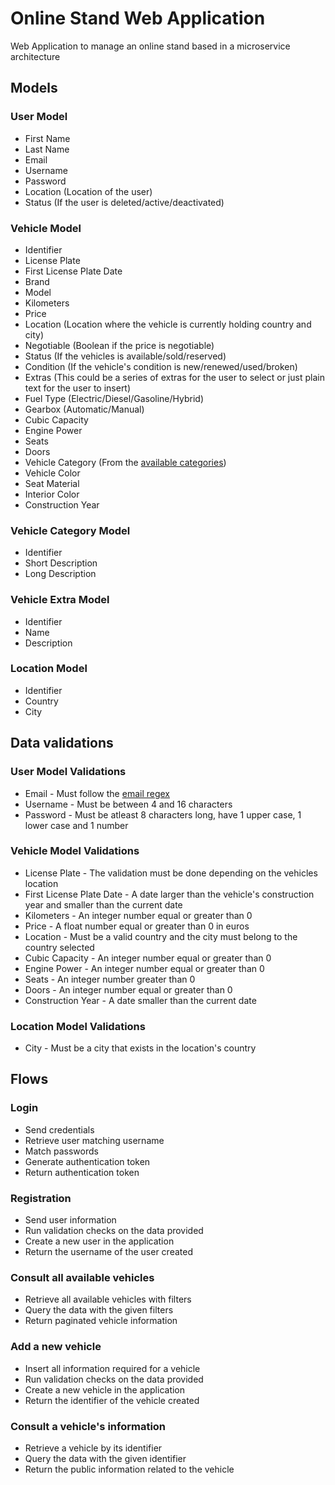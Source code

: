 # Online Stand Web Application

Web Application to manage an online stand based in a microservice architecture

## Models

### User Model

- First Name
- Last Name
- Email
- Username
- Password
- Location (Location of the user)
- Status (If the user is deleted/active/deactivated)

### Vehicle Model

- Identifier
- License Plate
- First License Plate Date
- Brand
- Model
- Kilometers
- Price
- Location (Location where the vehicle is currently holding country and city)
- Negotiable (Boolean if the price is negotiable)
- Status (If the vehicles is available/sold/reserved)
- Condition (If the vehicle's condition is new/renewed/used/broken)
- Extras (This could be a series of extras for the user to select or just plain text for the user to insert)
- Fuel Type (Electric/Diesel/Gasoline/Hybrid)
- Gearbox (Automatic/Manual)
- Cubic Capacity
- Engine Power
- Seats
- Doors
- Vehicle Category (From the [available categories](https://en.wikipedia.org/wiki/Vehicle_category))
- Vehicle Color
- Seat Material
- Interior Color
- Construction Year

### Vehicle Category Model

- Identifier
- Short Description
- Long Description

### Vehicle Extra Model

- Identifier
- Name
- Description

### Location Model

- Identifier
- Country
- City

## Data validations

### User Model Validations

- Email - Must follow the [email regex](https://emailregex.com/)
- Username - Must be between 4 and 16 characters
- Password - Must be atleast 8 characters long, have 1 upper case, 1 lower case and 1 number

### Vehicle Model Validations

- License Plate - The validation must be done depending on the vehicles location
- First License Plate Date - A date larger than the vehicle's construction year and smaller than the current date
- Kilometers - An integer number equal or greater than 0
- Price - A float number equal or greater than 0 in euros
- Location - Must be a valid country and the city must belong to the country selected
- Cubic Capacity - An integer number equal or greater than 0
- Engine Power - An integer number equal or greater than 0
- Seats - An integer number greater than 0
- Doors - An integer number equal or greater than 0
- Construction Year - A date smaller than the current date

### Location Model Validations

- City - Must be a city that exists in the location's country

## Flows

### Login

- Send credentials
- Retrieve user matching username
- Match passwords
- Generate authentication token
- Return authentication token

### Registration

- Send user information
- Run validation checks on the data provided
- Create a new user in the application
- Return the username of the user created

### Consult all available vehicles

- Retrieve all available vehicles with filters
- Query the data with the given filters
- Return paginated vehicle information

### Add a new vehicle

- Insert all information required for a vehicle
- Run validation checks on the data provided
- Create a new vehicle in the application
- Return the identifier of the vehicle created

### Consult a vehicle's information

- Retrieve a vehicle by its identifier
- Query the data with the given identifier
- Return the public information related to the vehicle
